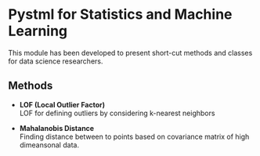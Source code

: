 # Pystml for Statistics and Machine Learning

This module has been developed to present short-cut methods and classes
for data science researchers. 

## Methods

* **LOF (Local Outlier Factor)**  
  LOF for defining outliers by considering k-nearest neighbors  
   

* **Mahalanobis Distance**  
  Finding distance between to points based on covariance matrix of high dimeansonal
  data.
  
  
